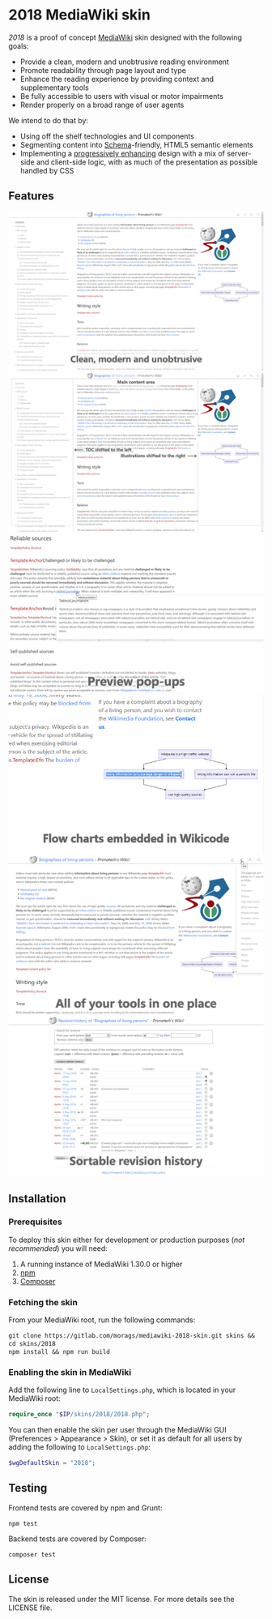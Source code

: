# 2018 MediaWiki skin

_2018_ is a proof of concept [MediaWiki](https://www.mediawiki.org/) skin designed with the following goals:

* Provide a clean, modern and unobtrusive reading environment
* Promote readability through page layout and type
* Enhance the reading experience by providing context and supplementary tools
* Be fully accessible to users with visual or motor impairments
* Render properly on a broad range of user agents

We intend to do that by:

* Using off the shelf technologies and UI components
* Segmenting content into [Schema](https://schema.org/)-friendly, HTML5 semantic elements
* Implementing a [progressively enhancing](https://developer.mozilla.org/en-US/docs/Glossary/Progressive_Enhancement) design with a mix of server-side and client-side logic, with as much of the presentation as possible handled by CSS

## Features

![Design overview](/screenshots/overview.png)
![Design breakdown](/screenshots/breakdown.png)
![Preview feature](screenshots/preview_pop-ups.png)
![Embedded charts](screenshots/mermaid_chart.png)
![Tools menu](screenshots/tools_menu.png)
![Sortable page history](screenshots/history.png)

## Installation

### Prerequisites

To deploy this skin either for development or production purposes (_not recommended_) you will need:

1. A running instance of MediaWiki 1.30.0 or higher
2. [npm](https://www.npmjs.com/get-npm)
3. [Composer](https://getcomposer.org/)

### Fetching the skin

From your MediaWiki root, run the following commands:

```
git clone https://gitlab.com/morags/mediawiki-2018-skin.git skins && cd skins/2018
npm install && npm run build
```

### Enabling the skin in MediaWiki

Add the following line to `LocalSettings.php`, which is located in your MediaWiki root:

```php
require_once "$IP/skins/2018/2018.php";
```

You can then enable the skin per user through the MediaWiki GUI (Preferences > Appearance > Skin), or set it as default for all users by adding the following to `LocalSettings.php`:

```php
$wgDefaultSkin = "2018";
```

## Testing

Frontend tests are covered by npm and Grunt:

```
npm test
```

Backend tests are covered by Composer:

```
composer test
```

## License

The skin is released under the MIT license. For more details see the LICENSE file.
